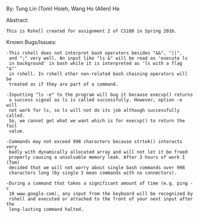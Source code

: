By:
    Tung Lin (Tom) Hsieh, Wang Ho (Allen) Ha

Abstract:

    This is Rshell created for assignment 2 of CS100 in Spring 2016.

Known Bugs/Issues:

    -This rshell does not interpret bash operators besides "&&", "||",
     and ";" very well. An input like "ls &" will be read as 'execute ls
     in background' in bash while it is interpreted as 'ls with a flag "&"'
     in rshell. In rshell other non-related bash chaining operators will be
     treated as if they are part of a command.

    -Inputting "ls -e" to the program will bug it because execvp() returns
     a success signal as ls is called successfully. However, option -e will 
     not work for ls, so ls will not do its job although successfully called. 
     So, we cannot get what we want which is for execvp() to return the fail 
     value.

    -Commands may not exceed 998 characters because strtok() interacts very
     badly with dynamically allocated array and will not let it be freed
     properly causing a unsolvable memory leak. After 3 hours of work I (Tom)
     decided that we will not worry about single bash commands over 998
     characters long (by single I mean commands with no connectors).

    -During a command that takes a significant amount of time (e.g. ping -c
     10 www.google.com), any input from the keyboard will be recognized by 
     rshell and executed or attached to the front of your next input after the
     long-lasting command halted.
